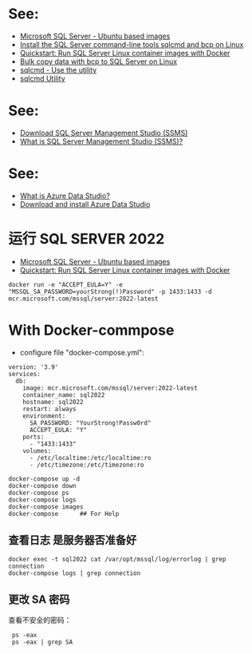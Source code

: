 # See:
- [Microsoft SQL Server - Ubuntu based images](https://hub.docker.com/_/microsoft-mssql-server)
- [Install the SQL Server command-line tools sqlcmd and bcp on Linux](https://learn.microsoft.com/en-us/sql/linux/sql-server-linux-setup-tools?view=sql-server-ver16)
- [Quickstart: Run SQL Server Linux container images with Docker](https://learn.microsoft.com/en-us/sql/linux/quickstart-install-connect-docker?view=sql-server-ver16&pivots=cs1-bash)
- [Bulk copy data with bcp to SQL Server on Linux](https://learn.microsoft.com/en-us/sql/linux/sql-server-linux-migrate-bcp?view=sql-server-ver16)
- [sqlcmd - Use the utility](https://learn.microsoft.com/en-us/sql/ssms/scripting/sqlcmd-use-the-utility?source=recommendations&view=sql-server-ver16)
- [sqlcmd Utility](https://learn.microsoft.com/en-us/sql/tools/sqlcmd-utility?source=recommendations&view=sql-server-ver16)

# See:
- [Download SQL Server Management Studio (SSMS)](https://learn.microsoft.com/en-us/sql/ssms/download-sql-server-management-studio-ssms?view=sql-server-ver16)
- [What is SQL Server Management Studio (SSMS)?](https://learn.microsoft.com/en-us/sql/ssms/sql-server-management-studio-ssms?view=sql-server-ver16)

# See:
- [What is Azure Data Studio?](https://learn.microsoft.com/en-us/sql/azure-data-studio/what-is-azure-data-studio?view=sql-server-ver16)
- [Download and install Azure Data Studio](https://learn.microsoft.com/en-us/sql/azure-data-studio/download-azure-data-studio?view=sql-server-ver16)

# 运行 SQL SERVER 2022
- [Microsoft SQL Server - Ubuntu based images](https://hub.docker.com/_/microsoft-mssql-server)
- [Quickstart: Run SQL Server Linux container images with Docker](https://learn.microsoft.com/en-us/sql/linux/quickstart-install-connect-docker?view=sql-server-ver16&pivots=cs1-bash)
```
docker run -e "ACCEPT_EULA=Y" -e "MSSQL_SA_PASSWORD=yourStrong(!)Password" -p 1433:1433 -d mcr.microsoft.com/mssql/server:2022-latest
```

# With Docker-commpose 
- configure file  "docker-compose.yml":
```
version: '3.9'
services:
  db:
    image: mcr.microsoft.com/mssql/server:2022-latest
    container_name: sql2022
    hostname: sql2022
    restart: always
    environment:
      SA_PASSWORD: "YourStrong!Passw0rd"
      ACCEPT_EULA: "Y"
    ports:
      - "1433:1433"
    volumes:
      - /etc/localtime:/etc/localtime:ro
      - /etc/timezone:/etc/timezone:ro

```

```
docker-compose up -d
docker-compose down
docker-compose ps
docker-compose logs
docker-compose images
docker-compose      ## For Help
```

## 查看日志 是服务器否准备好

```
docker exec -t sql2022 cat /var/opt/mssql/log/errorlog | grep connection
docker-compose logs | grep connection
```

## 更改 SA 密码
查看不安全的密码：
```
 ps -eax
 ps -eax | grep SA
```

